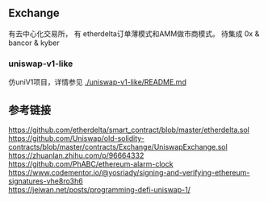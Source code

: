 ## Exchange

  有去中心化交易所， 有 etherdelta订单薄模式和AMM做市商模式。
  待集成 0x & bancor & kyber
   
### uniswap-v1-like

仿uniV1项目，详情参见 [./uniswap-v1-like/README.md](./uniswap-v1-like/README.md)

## 参考链接

https://github.com/etherdelta/smart_contract/blob/master/etherdelta.sol   
https://github.com/Uniswap/old-solidity-contracts/blob/master/contracts/Exchange/UniswapExchange.sol
https://zhuanlan.zhihu.com/p/96664332
https://github.com/PhABC/ethereum-alarm-clock 
https://www.codementor.io/@yosriady/signing-and-verifying-ethereum-signatures-vhe8ro3h6   
https://jeiwan.net/posts/programming-defi-uniswap-1/  